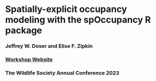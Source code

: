 # Spatially-explicit occupancy modeling with the spOccupancy R package

### Jeffrey W. Doser and Elise F. Zipkin

### [Workshop Website](https://doserjef.github.io/TWS-spOccupancy/)

### The Wildlife Society Annual Conference 2023
